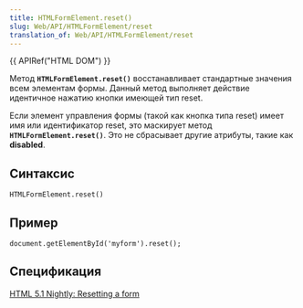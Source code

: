 ```yaml
---
title: HTMLFormElement.reset()
slug: Web/API/HTMLFormElement/reset
translation_of: Web/API/HTMLFormElement/reset
---
```

{{ APIRef("HTML DOM") }}

Метод **`HTMLFormElement.reset()`** восстанавливает стандартные значения всем элементам формы. Данный метод выполняет действие идентичное нажатию кнопки имеющей тип reset.

Если элемент управления формы (такой как кнопка типа reset) имеет имя или идентификатор reset, это маскирует метод **`HTMLFormElement.reset()`**. Это не сбрасывает другие атрибуты, такие как **disabled**.

## Синтаксис

```
HTMLFormElement.reset()
```

## Пример

```
document.getElementById('myform').reset();
```

## Спецификация

[HTML 5.1 Nightly: Resetting a form](http://www.w3.org/html/wg/drafts/html/master/semantics.html#resetting-a-form)
